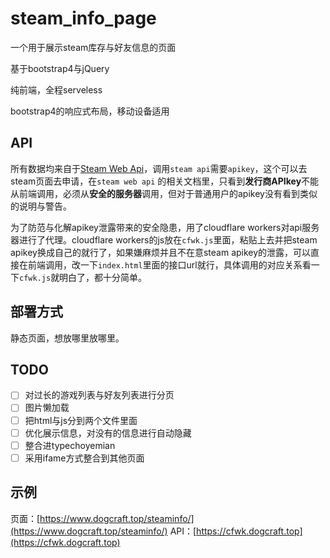 # steam_info_page

一个用于展示steam库存与好友信息的页面

基于bootstrap4与jQuery

纯前端，全程serveless

bootstrap4的响应式布局，移动设备适用

## API

所有数据均来自于[Steam Web Api](https://steamcommunity.com/dev/)，调用`steam api`需要`apikey`，这个可以去steam页面去申请，在`steam web api` 的相关文档里，只看到**发行商APIkey**不能从前端调用，必须从**安全的服务器**调用，但对于普通用户的apikey没有看到类似的说明与警告。

为了防范与化解apikey泄露带来的安全隐患，用了cloudflare workers对api服务器进行了代理。cloudflare workers的js放在`cfwk.js`里面，粘贴上去并把steam apikey换成自己的就行了，如果嫌麻烦并且不在意steam apikey的泄露，可以直接在前端调用，改一下`index.html`里面的接口url就行，具体调用的对应关系看一下`cfwk.js`就明白了，都十分简单。

## 部署方式

静态页面，想放哪里放哪里。

## TODO

- [ ] 对过长的游戏列表与好友列表进行分页
- [ ] 图片懒加载
- [ ] 把html与js分到两个文件里面
- [ ] 优化展示信息，对没有的信息进行自动隐藏
- [ ] 整合进typechoyemian
- [ ] 采用ifame方式整合到其他页面

## 示例

页面：[https://www.dogcraft.top/steaminfo/](https://www.dogcraft.top/steaminfo/)
API：[https://cfwk.dogcraft.top](https://cfwk.dogcraft.top)
